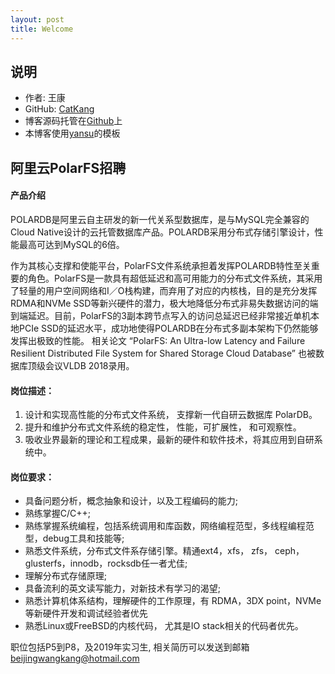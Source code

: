 ```yaml
---
layout: post
title: Welcome
---
```


## 说明

- 作者: 王康
- GitHub: [CatKang](https://github.com/CatKang)
- 博客源码托管在[Github](https://github.com/CatKang/catkang.github.io)上
- 本博客使用[yansu](http://yansu.org/index.html)的模板


## 阿里云PolarFS招聘

#### 产品介绍
POLARDB是阿里云自主研发的新一代关系型数据库，是与MySQL完全兼容的Cloud Native设计的云托管数据库产品。POLARDB采用分布式存储引擎设计，性能最高可达到MySQL的6倍。

作为其核心支撑和使能平台，PolarFS文件系统承担着发挥POLARDB特性至关重要的角色。PolarFS是一款具有超低延迟和高可用能力的分布式文件系统，其采用了轻量的用户空间网络和I／O栈构建，而弃用了对应的内核栈，目的是充分发挥RDMA和NVMe SSD等新兴硬件的潜力，极大地降低分布式非易失数据访问的端到端延迟。目前，PolarFS的3副本跨节点写入的访问总延迟已经非常接近单机本地PCIe SSD的延迟水平，成功地使得POLARDB在分布式多副本架构下仍然能够发挥出极致的性能。
相关论文 “PolarFS: An Ultra-low Latency and Failure Resilient Distributed File System for Shared Storage Cloud Database” 也被数据库顶级会议VLDB 2018录用。



#### 岗位描述：

1. 设计和实现高性能的分布式文件系统， 支撑新一代自研云数据库 PolarDB。
2. 提升和维护分布式文件系统的稳定性， 性能，可扩展性， 和可观察性。
3. 吸收业界最新的理论和工程成果，最新的硬件和软件技术，将其应用到自研系统中。


#### 岗位要求：

- 具备问题分析，概念抽象和设计，以及工程编码的能力;
- 熟练掌握C/C++;
- 熟练掌握系统编程，包括系统调用和库函数，网络编程范型，多线程编程范型，debug工具和技能等;
- 熟悉文件系统，分布式文件系存储引擎。精通ext4，xfs， zfs， ceph， glusterfs，innodb，rocksdb任一者尤佳;
- 理解分布式存储原理;
- 具备流利的英文读写能力，对新技术有学习的渴望;
- 熟悉计算机体系结构，理解硬件的工作原理，有 RDMA，3DX point，NVMe等新硬件开发和调试经验者优先
- 熟悉Linux或FreeBSD的内核代码， 尤其是IO stack相关的代码者优先。


职位包括P5到P8，及2019年实习生, 相关简历可以发送到邮箱 beijingwangkang@hotmail.com
